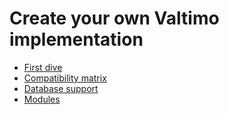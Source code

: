 # Create your own Valtimo implementation

* [First dive](first-dive/first-dive.md)
* [Compatibility matrix](compatibility-matrix.md)
* [Database support](database-support.md)
* [Modules](modules/modules.md)
